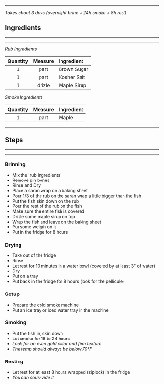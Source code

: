 
---
*Takes about 3 days (overnight brine + 24h smoke + 8h rest)*


## Ingredients
---
---
*Rub Ingredients*

| **Quantity** | **Measure** | **Ingredient** |
| :----------: | :---------: | :------------- |
|      1       |    part     | Brown Sugar    |
|      1       |    part     | Kosher Salt    |
|      1       |   drizle    | Maple Sirup    |

*Smoke Ingredients*

| **Quantity** | **Measure** | **Ingredient** |
| :----------: | :---------: | :------------- |
|      1       |    part     | Maple         |

---

## Steps
---
---
### Brinning

- Mix the 'rub ingredients'
- Remove pin bones
- Rinse and Dry
- Place a saran wrap on a baking sheet
- Pour 1/3 of the rub on the saran wrap a little bigger than the fish
- Put the fish skin down on the rub
- Pour the rest of the rub on the fish
- Make sure the entire fish is covered
- Drizle some maple sirup on top
- Wrap the fish and leave on the baking sheet
- Put some weigth on it
- Put in the fridge for 8 hours

### Drying

- Take out of the fridge
- Rinse
- Let rest for 10 minutes in a water bowl (covered by at least 3" of water)
- Dry
- Put on a tray
- Put back in the fridge for 8 hours (look for the pellicule)

### Setup

- Prepare the cold smoke machine
- Put an ice tray or iced water tray in the machine

### Smoking

- Put the fish in, skin down
- Let smoke for 18 to 24 hours
- *Look for an even gold color and firm texture*
- *The temp should always be below 70°F*

### Resting

- Let rest for at least 8 hours wrapped (ziplock) in the fridge
- *You can sous-vide it*
  